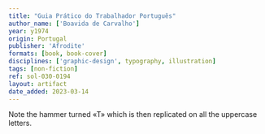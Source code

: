 ```yaml
---
title: "Guia Prático do Trabalhador Português"
author_name: ['Boavida de Carvalho']
year: y1974
origin: Portugal
publisher: 'Afrodite'
formats: [book, book-cover]
disciplines: ['graphic-design', typography, illustration]
tags: [non-fiction]
ref: sol-030-0194
layout: artifact
date_added: 2023-03-14
---
```

Note the hammer turned «T» which is then replicated on all the uppercase letters. 
